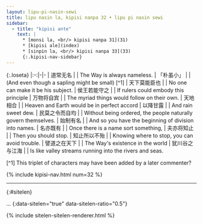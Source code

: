 ```yaml
---
layout: lipu-pi-nasin-sewi
title: lipu nasin la, kipisi nanpa 32 • lipu pi nasin sewi
sidebar:
  - title: "kipisi ante"
    text: |
      * [monsi la, <br/> kipisi nanpa 31](31)
      * [kipisi ale](index)
      * [sinpin la, <br/> kipisi nanpa 33](33)
      {:.kipisi-nav-sidebar}
---
```


{:.loseta}
|:-:|-|-
| 道常无名       |  | The Way is always nameless.
| 「朴虽小」     |  | (And even though a sapling might be small) [^1]
| 天下莫能臣也   |  | No one can make it be his subject.
| 侯王若能守之   |  | If rulers could embody this principle
| 万物将自宾     |  | The myriad things would follow on their own.
| 天地相合       |  | Heaven and Earth would be in perfect accord
| 以降甘露       |  | And rain sweet dew.
| 民莫之令而自均 |  | Without being ordered, the people naturally govern themselves.
| 始制有名       |  | And so you have the beginning of division into names.
| 名亦既有       |  | Once there is a name sort something,
| 夫亦将知止     |  | Then you should stop.
| 知止所以不殆   |  | Knowing where to stop, you can avoid trouble.
| 譬道之在天下   |  | The Way's existence in the world
| 犹川谷之与江海 |  | Is like valley streams running into the rivers and seas.

[^1] This triplet of characters may have been added by a later commenter?

{% include kipisi-nav.html num=32 %}

-------
{:#sitelen}

...
{:data-sitelen="true" data-sitelen-ratio="0.5"}

{% include sitelen-sitelen-renderer.html %}
